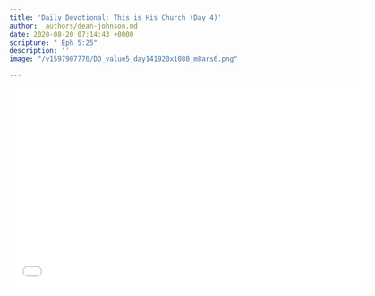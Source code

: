 ```yaml
---
title: 'Daily Devotional: This is His Church (Day 4)'
author: _authors/dean-johnson.md
date: 2020-08-20 07:14:43 +0000
scripture: " Eph 5:25"
description: ''
image: "/v1597907770/DD_value5_day141920x1080_m8ars6.png"

---
```

<iframe src="[https://player.vimeo.com/video/449572898](https://player.vimeo.com/video/449572898 "https://player.vimeo.com/video/449572898")" width="640" height="360" frameborder="0" allow="autoplay; fullscreen" allowfullscreen></iframe>